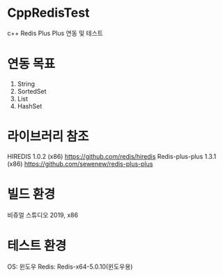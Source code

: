 # CppRedisTest
c++ Redis Plus Plus 연동 및 테스트

# 연동 목표
1. String 
2. SortedSet
3. List
4. HashSet

# 라이브러리 참조
HIREDIS 1.0.2 (x86)
https://github.com/redis/hiredis
Redis-plus-plus 1.3.1 (x86)
https://github.com/sewenew/redis-plus-plus

# 빌드 환경
비쥬얼 스튜디오 2019, x86

# 테스트 환경
OS: 윈도우 
Redis: Redis-x64-5.0.10(윈도우용)
